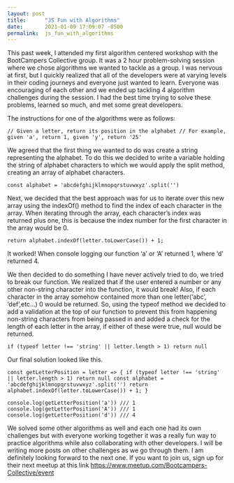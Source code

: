 ```yaml
---
layout: post
title:      "JS Fun with Algorithms"
date:       2021-01-09 17:09:07 -0500
permalink:  js_fun_with_algorithms
---
```


This past week, I attended my first algorithm centered workshop with the BootCampers Collective group. It was a 2 hour problem-solving session where we chose algorithms we wanted to tackle as a group. I was nervous at first, but I quickly realized that all of the developers were at varying levels in their coding journeys and everyone just wanted to learn. Everyone was encouraging of each other and we ended up tackling 4 algorithm challenges during the session. I had the best time trying to solve these problems, learned so much, and met some great developers.

The instructions for one of the algorithms were as follows:

`// Given a letter, return its position in the alphabet
// For example, given 'a', return 1, given 'y', return '25' `

We agreed that the first thing we wanted to do was create a string representing the alphabet. To do this we decided to write a variable holding the string of alphabet characters to which we would apply the split method, creating an array of alphabet characters.

`const alphabet = 'abcdefghijklmnopqrstuvwxyz'.split('')`

Next, we decided that the best approach was for us to iterate over this new array using the indexOf() method to find the index of each character in the array. When iterating through the array, each character’s index was returned plus one, this is because the index number for the first character in the array would be 0.

`return alphabet.indexOf(letter.toLowerCase()) + 1;`

It worked! When console logging our function ‘a’ or ‘A’ returned 1, where ‘d’ returned 4.

We then decided to do something I have never actively tried to do, we tried to break our function. We realized that if the user entered a number or any other non-string character into the function, it would break! Also, if each character in the array somehow contained more than one letter(‘abc’, ‘def’,etc...) 0 would be returned. So, using the typeof method we decided to add a validation at the top of our function to prevent this from happening non-string characters from being passed in and added a check for the length of each letter in the array, if either of these were true, null would be returned. 

`if (typeof letter !== 'string' || letter.length > 1) return null`

Our final solution looked like this.

`const getLetterPosition = letter => {
if (typeof letter !== 'string' || letter.length > 1) return null
  const alphabet = 'abcdefghijklmnopqrstuvwxyz'.split('')
   return alphabet.indexOf(letter.toLowerCase()) + 1;
}`
 
`console.log(getLetterPosition('a')) /// 1
console.log(getLetterPosition('A')) /// 1
console.log(getLetterPosition('d')) /// 4`

We solved some other algorithms as well and each one had its own challenges but with everyone working together it was a really fun way to practice algorithms while also collaborating with other developers. I will be writing more posts on other challenges as we go through them. I am definitely looking forward to the next one. If you want to join us, sign up for their next meetup at this link https://www.meetup.com/Bootcampers-Collective/event

